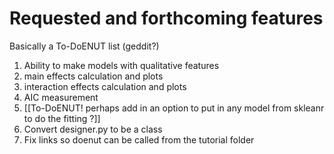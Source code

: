 # Requested and forthcoming features

Basically a To-DoENUT list (geddit?)

  1. Ability to make models with qualitative features
  2. main effects calculation and plots
  3. interaction effects calculation and plots
  4. AIC measurement
  5. \[\[To-DoENUT! perhaps add in an option to put in any model from skleanr to do the fitting ?\]\]
  6. Convert designer.py to be a class
  7. Fix links so doenut can be called from the tutorial folder
